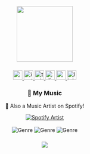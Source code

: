 <div align="center">
  <img height="150" src="https://i.imgur.com/cTpQGoY.png"  />
</div>

###

<div align="center">
  <a href="https://www.youtube.com/@razgetreal" target="_blank">
    <img src="https://img.shields.io/static/v1?message=Youtube&logo=youtube&label=&color=FF0000&logoColor=white&labelColor=&style=for-the-badge" height="25" alt="youtube logo"  />
  </a>
  <a href="https://www.instagram.com/razgetreal" target="_blank">
    <img src="https://img.shields.io/static/v1?message=Instagram&logo=instagram&label=&color=E4405F&logoColor=white&labelColor=&style=for-the-badge" height="25" alt="instagram logo"  />
  </a>
  <a href="https://www.twitch.tv/rrazget" target="_blank">
    <img src="https://img.shields.io/static/v1?message=Twitch&logo=twitch&label=&color=9146FF&logoColor=white&labelColor=&style=for-the-badge" height="25" alt="twitch logo"  />
  </a>
  <a href="https://discord.com/users/625433814604185612" target="_blank">
    <img src="https://img.shields.io/static/v1?message=Discord&logo=discord&label=&color=7289DA&logoColor=white&labelColor=&style=for-the-badge" height="25" alt="discord logo"  />
  </a>
  <a href="mailto:razget@contents.report">
    <img src="https://img.shields.io/static/v1?message=Gmail&logo=gmail&label=&color=D14836&logoColor=white&labelColor=&style=for-the-badge" height="25" alt="gmail logo"  />
  </a>
  <a href="https://www.linkedin.com/in/razget-benz-067553305/" target="_blank">
    <img src="https://img.shields.io/static/v1?message=LinkedIn&logo=linkedin&label=&color=0077B5&logoColor=white&labelColor=&style=for-the-badge" height="25" alt="linkedin logo"  />
  </a>
</div>

###

<div align="center">
  <h3>🎵 My Music</h3>
  <p>🎤 Also a Music Artist on Spotify!</p>
  <a href="https://open.spotify.com/intl-tr/artist/0S3B6RcaMJNBPBdLSS3N81" target="_blank">
    <img src="https://img.shields.io/badge/Listen_on_Spotify-1ED760?style=for-the-badge&logo=spotify&logoColor=white" alt="Spotify Artist" />
  </a>
  <br><br>
  <img src="https://img.shields.io/badge/Genre-Electronic-FF6B6B?style=flat-square" alt="Genre" />
  <img src="https://img.shields.io/badge/Genre-Pop-4ECDC4?style=flat-square" alt="Genre" />
  <img src="https://img.shields.io/badge/Genre-Hip--Hop-FFD93D?style=flat-square" alt="Genre" />
</div>

###

<div align="center">
  <img src="https://raw.githubusercontent.com/Trilokia/Trilokia/379277808c61ef204768a61bbc5d25bc7798ccf1/bottom_header.svg" />
</div>
